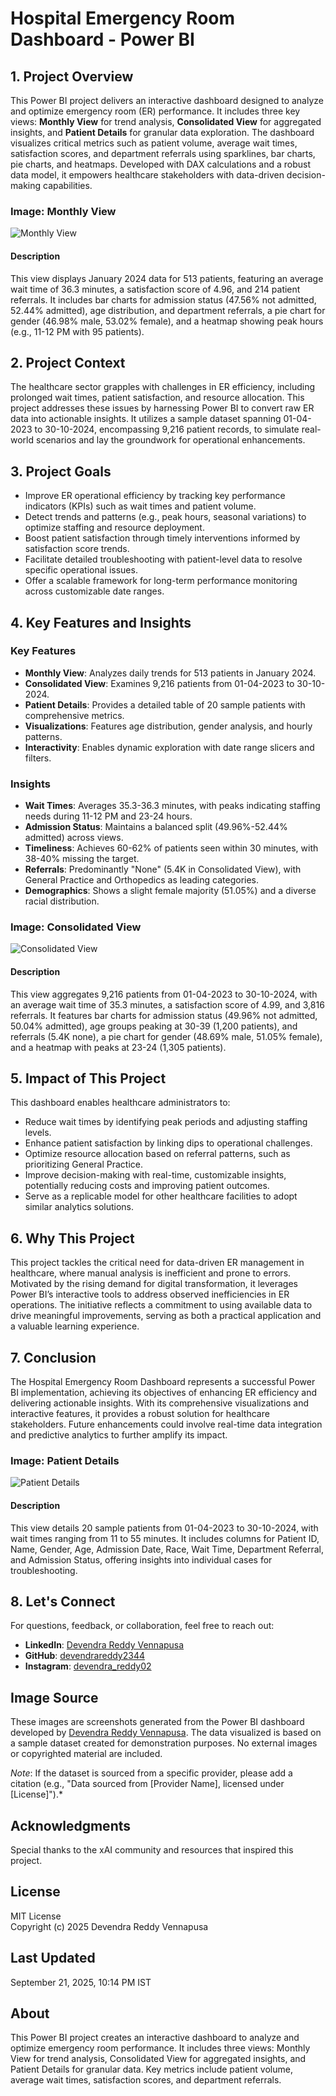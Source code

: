 # Hospital Emergency Room Dashboard - Power BI

## 1. Project Overview

This Power BI project delivers an interactive dashboard designed to analyze and optimize emergency room (ER) performance. It includes three key views: **Monthly View** for trend analysis, **Consolidated View** for aggregated insights, and **Patient Details** for granular data exploration. The dashboard visualizes critical metrics such as patient volume, average wait times, satisfaction scores, and department referrals using sparklines, bar charts, pie charts, and heatmaps. Developed with DAX calculations and a robust data model, it empowers healthcare stakeholders with data-driven decision-making capabilities.

### Image: Monthly View
![Monthly View](./DashBoard-image/Screenshot_2025-09-20_111636.png)
#### Description
This view displays January 2024 data for 513 patients, featuring an average wait time of 36.3 minutes, a satisfaction score of 4.96, and 214 patient referrals. It includes bar charts for admission status (47.56% not admitted, 52.44% admitted), age distribution, and department referrals, a pie chart for gender (46.98% male, 53.02% female), and a heatmap showing peak hours (e.g., 11-12 PM with 95 patients).

## 2. Project Context

The healthcare sector grapples with challenges in ER efficiency, including prolonged wait times, patient satisfaction, and resource allocation. This project addresses these issues by harnessing Power BI to convert raw ER data into actionable insights. It utilizes a sample dataset spanning 01-04-2023 to 30-10-2024, encompassing 9,216 patient records, to simulate real-world scenarios and lay the groundwork for operational enhancements.

## 3. Project Goals

- Improve ER operational efficiency by tracking key performance indicators (KPIs) such as wait times and patient volume.
- Detect trends and patterns (e.g., peak hours, seasonal variations) to optimize staffing and resource deployment.
- Boost patient satisfaction through timely interventions informed by satisfaction score trends.
- Facilitate detailed troubleshooting with patient-level data to resolve specific operational issues.
- Offer a scalable framework for long-term performance monitoring across customizable date ranges.

## 4. Key Features and Insights

### Key Features
- **Monthly View**: Analyzes daily trends for 513 patients in January 2024.
- **Consolidated View**: Examines 9,216 patients from 01-04-2023 to 30-10-2024.
- **Patient Details**: Provides a detailed table of 20 sample patients with comprehensive metrics.
- **Visualizations**: Features age distribution, gender analysis, and hourly patterns.
- **Interactivity**: Enables dynamic exploration with date range slicers and filters.

### Insights
- **Wait Times**: Averages 35.3-36.3 minutes, with peaks indicating staffing needs during 11-12 PM and 23-24 hours.
- **Admission Status**: Maintains a balanced split (49.96%-52.44% admitted) across views.
- **Timeliness**: Achieves 60-62% of patients seen within 30 minutes, with 38-40% missing the target.
- **Referrals**: Predominantly "None" (5.4K in Consolidated View), with General Practice and Orthopedics as leading categories.
- **Demographics**: Shows a slight female majority (51.05%) and a diverse racial distribution.

### Image: Consolidated View
![Consolidated View](./DashBoard-image/Screenshot_2025-09-20_111703.png)
#### Description
This view aggregates 9,216 patients from 01-04-2023 to 30-10-2024, with an average wait time of 35.3 minutes, a satisfaction score of 4.99, and 3,816 referrals. It features bar charts for admission status (49.96% not admitted, 50.04% admitted), age groups peaking at 30-39 (1,200 patients), and referrals (5.4K none), a pie chart for gender (48.69% male, 51.05% female), and a heatmap with peaks at 23-24 (1,305 patients).

## 5. Impact of This Project

This dashboard enables healthcare administrators to:
- Reduce wait times by identifying peak periods and adjusting staffing levels.
- Enhance patient satisfaction by linking dips to operational challenges.
- Optimize resource allocation based on referral patterns, such as prioritizing General Practice.
- Improve decision-making with real-time, customizable insights, potentially reducing costs and improving patient outcomes.
- Serve as a replicable model for other healthcare facilities to adopt similar analytics solutions.

## 6. Why This Project

This project tackles the critical need for data-driven ER management in healthcare, where manual analysis is inefficient and prone to errors. Motivated by the rising demand for digital transformation, it leverages Power BI’s interactive tools to address observed inefficiencies in ER operations. The initiative reflects a commitment to using available data to drive meaningful improvements, serving as both a practical application and a valuable learning experience.

## 7. Conclusion

The Hospital Emergency Room Dashboard represents a successful Power BI implementation, achieving its objectives of enhancing ER efficiency and delivering actionable insights. With its comprehensive visualizations and interactive features, it provides a robust solution for healthcare stakeholders. Future enhancements could involve real-time data integration and predictive analytics to further amplify its impact.

### Image: Patient Details
![Patient Details](./DashBoard-image/Screenshot_2025-09-20_111735.png)
#### Description
This view details 20 sample patients from 01-04-2023 to 30-10-2024, with wait times ranging from 11 to 55 minutes. It includes columns for Patient ID, Name, Gender, Age, Admission Date, Race, Wait Time, Department Referral, and Admission Status, offering insights into individual cases for troubleshooting.

## 8. Let's Connect

For questions, feedback, or collaboration, feel free to reach out:

- **LinkedIn**: [Devendra Reddy Vennapusa](https://www.linkedin.com/in/devendra-reddy-vennapusa)
- **GitHub**: [devendrareddy2344](https://github.com/devendrareddy2344)
- **Instagram**: [devendra_reddy02](https://www.instagram.com/devendra_reddy02/)

## Image Source

These images are screenshots generated from the Power BI dashboard developed by [Devendra Reddy Vennapusa](https://www.linkedin.com/in/devendra-reddy-vennapusa). The data visualized is based on a sample dataset created for demonstration purposes. No external images or copyrighted material are included.

*Note*: If the dataset is sourced from a specific provider, please add a citation (e.g., "Data sourced from [Provider Name], licensed under [License]").*

## Acknowledgments

Special thanks to the xAI community and resources that inspired this project.

## License

MIT License  
Copyright (c) 2025 Devendra Reddy Vennapusa

## Last Updated
September 21, 2025, 10:14 PM IST

## About
This Power BI project creates an interactive dashboard to analyze and optimize emergency room performance. It includes three views: Monthly View for trend analysis, Consolidated View for aggregated insights, and Patient Details for granular data. Key metrics include patient volume, average wait times, satisfaction scores, and department referrals.
